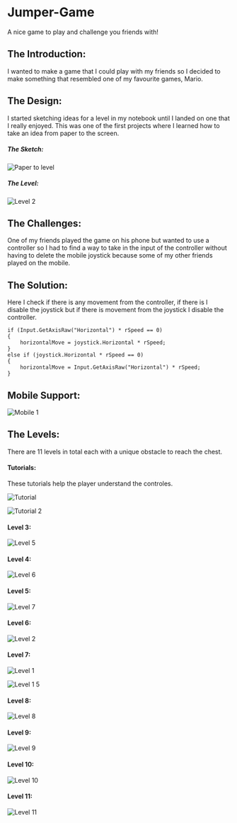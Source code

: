 # Jumper-Game
A nice game to play and challenge you friends with!

## The Introduction:
  I wanted to make a game that I could play with my friends so I decided to make something that resembled one of my favourite games, Mario.

## The Design:

  I started sketching ideas for a level in my notebook until I landed on one that I really enjoyed. This was one of the first projects where I learned how to take an idea from paper to the screen.
  
  ##### The Sketch:
  
  ![Paper to level](https://user-images.githubusercontent.com/95291720/148129048-af0c4d6e-92a4-46ba-bd7c-f490889cafd4.jpg)

  ##### The Level:
  
  ![Level 2](https://user-images.githubusercontent.com/95291720/148129091-f76deff9-99f2-4baf-906a-624cf39101f5.PNG)

## The Challenges:
	
  One of my friends played the game on his phone but wanted to use a controller so I had to find a way to take in the input of the controller without having to delete the mobile joystick because some of my other friends played on the mobile. 

## The Solution:

Here I check if there is any movement from the controller, if there is I disable the joystick but if there is movement from the joystick I disable the controller.

```
if (Input.GetAxisRaw("Horizontal") * rSpeed == 0)
{
    horizontalMove = joystick.Horizontal * rSpeed;
}
else if (joystick.Horizontal * rSpeed == 0)
{
    horizontalMove = Input.GetAxisRaw("Horizontal") * rSpeed;
}
```

## Mobile Support: 

![Mobile 1](https://user-images.githubusercontent.com/95291720/148129890-9598ed90-21ab-44af-89fb-61dbecf21bfa.jpeg)

## The Levels: 

  There are 11 levels in total each with a unique obstacle to reach the chest.
  
  #### Tutorials:
  
  These tutorials help the player understand the controles.
  
  ![Tutorial](https://user-images.githubusercontent.com/95291720/148129633-7dc72d76-c222-4e6e-b14b-549faeab979d.PNG)
  
  ![Tutorial 2](https://user-images.githubusercontent.com/95291720/148129638-7c91ea01-322f-488e-9427-b8f97fca40a3.PNG)
  
  #### Level 3:
  
  ![Level 5](https://user-images.githubusercontent.com/95291720/148130571-7e94b0e6-079b-481b-b97d-80db8de2fd5b.PNG)
  
   #### Level 4:
   
   ![Level 6](https://user-images.githubusercontent.com/95291720/148130626-9f2de01c-c165-4ee6-b0e4-381e1e576351.PNG)

   #### Level 5:
   
   ![Level 7](https://user-images.githubusercontent.com/95291720/148130695-a90eed8b-cd12-4f43-95da-700b7f75c19b.PNG)

   #### Level 6:
   
   ![Level 2](https://user-images.githubusercontent.com/95291720/148130754-69c7d710-29fc-40b9-b447-52a9f7ce10fe.PNG)

   #### Level 7:
   
   ![Level 1](https://user-images.githubusercontent.com/95291720/148130804-fb68cc1d-d649-4496-a864-00967de16787.PNG)
   
   ![Level 1 5](https://user-images.githubusercontent.com/95291720/148130826-c4b421ad-e0a2-4597-8044-567b8f555f62.PNG)
   
   #### Level 8:
   
   ![Level 8](https://user-images.githubusercontent.com/95291720/148130863-57aa5ced-d0af-4664-9f4b-59f414f1cb38.PNG)
      
   #### Level 9:
   
   ![Level 9](https://user-images.githubusercontent.com/95291720/148130935-d6b18c07-fe7b-4354-ad7e-af698141a42c.PNG)

   #### Level 10:
   
   ![Level 10](https://user-images.githubusercontent.com/95291720/148131061-90cc041e-05ea-4775-a351-2ff94e46c412.PNG)
   
   #### Level 11:
   
   ![Level 11](https://user-images.githubusercontent.com/95291720/148131091-9f5aeadd-4ea1-4e70-a13a-d1b1b8372b76.PNG) 
